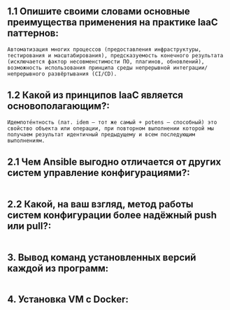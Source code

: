 ## **1.1 Опишите своими словами основные преимущества применения на практике IaaC паттернов:**
```
Автоматизация многих процессов (предоставления инфраструктуры, тестирования и масштабирования), предсказуемость конечного результата (исключается фактор несовменстимости ПО, плагинов, обновлений), возможность использования принципа среды непрерывной интеграции/непрерывного развёртывания (CI/CD).
```
## **1.2 Какой из принципов IaaC является основополагающим?:**
```
Идемпоте́нтность (лат. idem — тот же самый + potens — способный) это свойство объекта или операции, при повторном выполнении которой мы получаем результат идентичный предыдущему и всем последующим выполнениям.
```
## **2.1 Чем Ansible выгодно отличается от других систем управление конфигурациями?:**
```
```
## **2.2 Какой, на ваш взгляд, метод работы систем конфигурации более надёжный push или pull?:**
```
```
## **3. Вывод команд установленных версий каждой из программ:**
```
```
## **4. Установка VM с Docker:**
```
```
